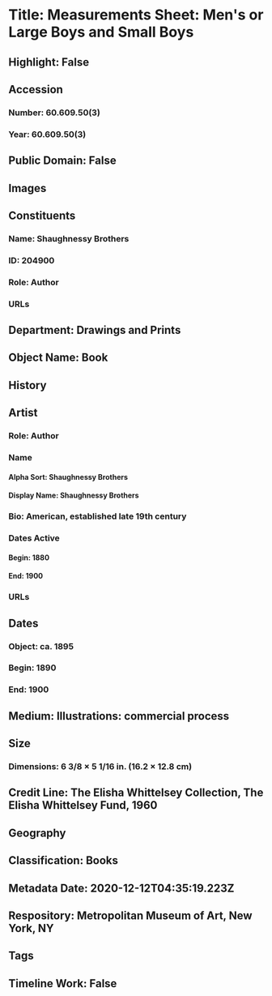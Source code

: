 # Title: Measurements Sheet: Men's or Large Boys and Small Boys
## Highlight: False
## Accession
### Number: 60.609.50(3)
### Year: 60.609.50(3)
## Public Domain: False
## Images
## Constituents
### Name: Shaughnessy Brothers
### ID: 204900
### Role: Author
### URLs
## Department: Drawings and Prints
## Object Name: Book
## History
## Artist
### Role: Author
### Name
#### Alpha Sort: Shaughnessy Brothers
#### Display Name: Shaughnessy Brothers
### Bio: American, established late 19th century
### Dates Active
#### Begin: 1880
#### End: 1900
### URLs
## Dates
### Object: ca. 1895
### Begin: 1890
### End: 1900
## Medium: Illustrations: commercial process
## Size
### Dimensions: 6 3/8 × 5 1/16 in. (16.2 × 12.8 cm)
## Credit Line: The Elisha Whittelsey Collection, The Elisha Whittelsey Fund, 1960
## Geography
## Classification: Books
## Metadata Date: 2020-12-12T04:35:19.223Z
## Respository: Metropolitan Museum of Art, New York, NY
## Tags
## Timeline Work: False